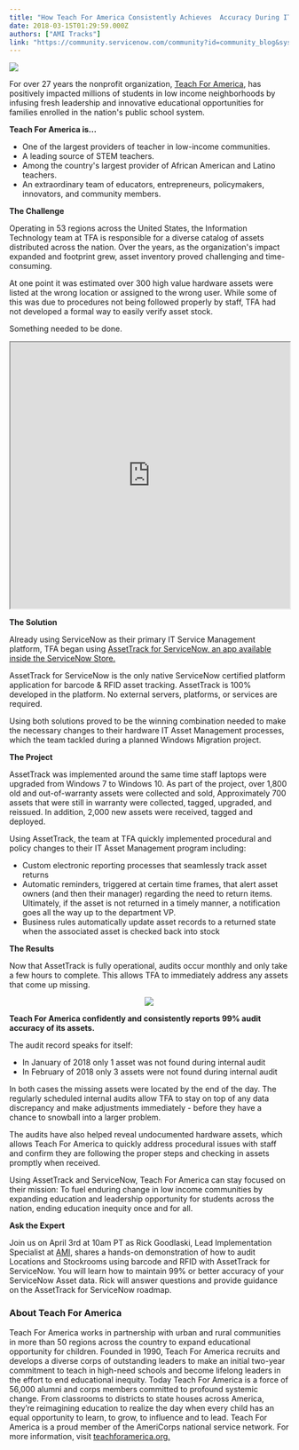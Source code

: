```yaml
---
title: "How Teach For America Consistently Achieves  Accuracy During IT Asset Audits"
date: 2018-03-15T01:29:59.000Z
authors: ["AMI Tracks"]
link: "https://community.servicenow.com/community?id=community_blog&sys_id=ca351392db7853802e247a9e0f96194a"
---
```

<p><img style="max-width: 100%; max-height: 480px;" src="a22de752dbb493802e247a9e0f9619f9.iix" /></p>
<p>For over 27 years the nonprofit organization, <a href="https://www.teachforamerica.org" rel="nofollow">Teach For America</a>, has positively impacted millions of students in low income neighborhoods by infusing fresh leadership and innovative educational opportunities for families enrolled in the nation&#39;s public school system.</p>
<p><strong>Teach For America is...</strong></p>
<ul><li>One of the largest providers of teacher in low-income communities.</li><li>A leading source of STEM teachers.</li><li>Among the country&#39;s largest provider of African American and Latino teachers.</li><li>An extraordinary team of educators, entrepreneurs, policymakers, innovators, and community members.</li></ul>
<p><strong>The Challenge</strong></p>
<p>Operating in 53 regions across the United States, the Information Technology team at TFA is responsible for a diverse catalog of assets distributed across the nation. Over the years, as the organization&#39;s impact expanded and footprint grew, asset inventory proved challenging and time-consuming.</p>
<p>At one point it was estimated over 300 high value hardware assets were listed at the wrong location or assigned to the wrong user. While some of this was due to procedures not being followed properly by staff, TFA had not developed a formal way to easily verify asset stock.</p>
<p>Something needed to be done.</p>
<p><iframe id="video_tinymce" style="width: 100%; height: 480px;" src="https://www.youtube.com/embed/swMAKiVXiuc"></iframe></p>
<p><strong>The Solution</strong></p>
<p>Already using ServiceNow as their primary IT Service Management platform, TFA began using <a href="https://store.servicenow.com/sn_appstore_store.do#!/store/application/e797301d0ffa31003df9059ce1050e0d?cid&#61;10801" rel="nofollow">AssetTrack for ServiceNow, an app available inside the ServiceNow Store.</a></p>
<p>AssetTrack for ServiceNow is the only native ServiceNow certified platform application for barcode &amp; RFID asset tracking. AssetTrack is 100% developed in the platform. No external servers, platforms, or services are required.</p>
<p>Using both solutions proved to be the winning combination needed to make the necessary changes to their hardware IT Asset Management processes, which the team tackled during a planned Windows Migration project.</p>
<p><strong>The Project</strong></p>
<p>AssetTrack was implemented around the same time staff laptops were upgraded from Windows 7 to Windows 10. As part of the project, over 1,800 old and out-of-warranty assets were collected and sold, Approximately 700 assets that were still in warranty were collected, tagged, upgraded, and reissued. In addition, 2,000 new assets were received, tagged and deployed.</p>
<p>Using AssetTrack, the team at TFA quickly implemented procedural and policy changes to their IT Asset Management program including:</p>
<ul><li>Custom electronic reporting processes that seamlessly track asset returns</li><li>Automatic reminders, triggered at certain time frames, that alert asset owners (and then their manager) regarding the need to return items. Ultimately, if the asset is not returned in a timely manner, a notification goes all the way up to the department VP.</li><li>Business rules automatically update asset records to a returned state when the associated asset is checked back into stock</li></ul>
<p><strong>The Results</strong></p>
<p>Now that AssetTrack is fully operational, audits occur monthly and only take a few hours to complete. This allows TFA to immediately address any assets that come up missing.</p>
<p style="text-align: center;"><img style="max-width: 100%; max-height: 480px;" src="8ea8382edbf49b402328f3231f9619c9.iix" /></p>
<p><strong>Teach For America confidently and consistently reports 99% audit accuracy of its assets.</strong></p>
<p>The audit record speaks for itself:</p>
<ul><li>In January of 2018 only 1 asset was not found during internal audit</li><li>In February of 2018 only 3 assets were not found during internal audit</li></ul>
<p>In both cases the missing assets were located by the end of the day. The regularly scheduled internal audits allow TFA to stay on top of any data discrepancy and make adjustments immediately - before they have a chance to snowball into a larger problem.</p>
<p>The audits have also helped reveal undocumented hardware assets, which allows Teach For America to quickly address procedural issues with staff and confirm they are following the proper steps and checking in assets promptly when received.</p>
<p>Using AssetTrack and ServiceNow, Teach For America can stay focused on their mission: To fuel enduring change in low income communities by expanding education and leadership opportunity for students across the nation, ending education inequity once and for all.</p>
<p><strong>Ask the Expert</strong></p>
<p><span style="font-weight: 400;">Join us on April 3rd at 10am PT as Rick Goodlaski, Lead Implementation Specialist at <a href="https://www.amitracks.com/?utm_medium&#61;partner&amp;utm_source&#61;servicenow.com&amp;utm_campaign&#61;ServiceNowCommunityBlog" rel="nofollow">AMI</a>, shares a hands-on demonstration of how to audit Locations and Stockrooms using barcode and RFID with AssetTrack for ServiceNow. You will learn how to maintain 99% or better accuracy of your ServiceNow Asset data. Rick will answer questions and provide guidance on the AssetTrack for ServiceNow roadmap.</span></p>
<h3>About Teach For America</h3>
<p>Teach For America works in partnership with urban and rural communities in more than 50 regions across the country to expand educational opportunity for children. Founded in 1990, Teach For America recruits and develops a diverse corps of outstanding leaders to make an initial two-year commitment to teach in high-need schools and become lifelong leaders in the effort to end educational inequity. Today Teach For America is a force of 56,000 alumni and corps members committed to profound systemic change. From classrooms to districts to state houses across America, they’re reimagining education to realize the day when every child has an equal opportunity to learn, to grow, to influence and to lead. Teach For America is a proud member of the AmeriCorps national service network. For more information, visit <a href="https://www.teachforamerica.org" rel="nofollow">teachforamerica.org.</a></p>
<h3> </h3>
